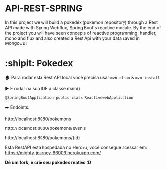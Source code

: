 # API-REST-SPRING
In this project we will build a pokedéx (pokemon repository) through a Rest API made with Spring Webflux, Spring Boot's reactive module. By the end of the project you will have seen concepts of reactive programming, handler, mono and flux and also created a Rest Api with your data saved in MongoDB!

# :shipit: Pokedex 



:house: Para rodar esta Rest API local você precisa usar
` mvn clean ` & ` mvn install `

:arrow_forward: E rodar na sua IDE a classe main()

` @SpringBootApplication
public class ReactivewebApplication `


:arrow_right: Endoints:

http://localhost:8080/pokemons

http://localhost:8080/pokemons/events

http://localhost:8080/pokemons/{id}

Esta RestAPI esta hospedada no Heroku, você consegue acessar em: https://mighty-journey-86009.herokuapp.com/

**Dê um fork, e crie seu pokedex reativo :D**

